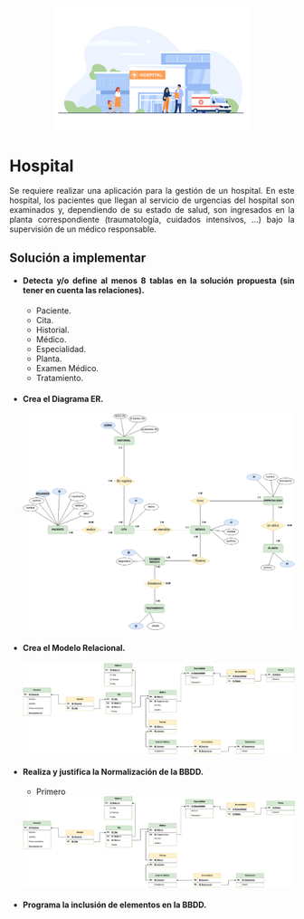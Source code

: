 <div align="justify">

<div align="center">
<img src="img/freepik.jpg" width=70%/>
</div>
  
# Hospital
  
Se requiere realizar una aplicación para la gestión de un hospital. En este hospital, los pacientes que llegan al servicio de urgencias del hospital son examinados y, dependiendo de su estado de salud, son ingresados en la planta correspondiente (traumatología, cuidados intensivos, ...) bajo la supervisión de un médico responsable.

## Solución a implementar

- #### Detecta y/o define al menos 8 tablas en la solución propuesta (sin tener en cuenta las relaciones).
    - Paciente.
    - Cita.
    - Historial.
    - Médico.
    - Especialidad.
    - Planta.
    - Examen Médico.
    - Tratamiento.

- #### Crea el Diagrama ER.
    <div align="center">
    <img src="img/entidad_relacion.drawio.png"/>
    </div>
- #### Crea el Modelo Relacional.
    <div align="center">
    <img src="img/diagrama_er.drawio.png"/>
    </div>
- #### Realiza y justifica la Normalización de la BBDD.
    - Primero

    <div align="center">
    <img src="img/diagrama_er.drawio.png"/>
    </div>

- #### Programa la inclusión de elementos en la BBDD.

</div>
